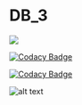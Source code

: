 # DB_3
![](https://travis-ci.org/NazarKhomyn/DB_Laba3_Neo4j.svg?branch=master)

[![Codacy Badge](https://api.codacy.com/project/badge/Grade/043be5b7294e49d887543320a7d2910e)](https://www.codacy.com/app/NazarKhomyn/DB_Laba3_Neo4j?utm_source=github.com&amp;utm_medium=referral&amp;utm_content=NazarKhomyn/DB_Laba3_Neo4j&amp;utm_campaign=Badge_Grade)

[![Codacy Badge](https://api.codacy.com/project/badge/Coverage/043be5b7294e49d887543320a7d2910e)](https://www.codacy.com/app/NazarKhomyn/DB_Laba3_Neo4j?utm_source=github.com&utm_medium=referral&utm_content=NazarKhomyn/DB_Laba3_Neo4j&utm_campaign=Badge_Coverage)

![alt text](https://image.prntscr.com/image/wy4RHmwOSTaI76T9yt9Ufg.png)


